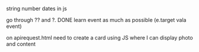 string
number
dates in js

go through ?? and ?.   DONE
learn event as much as possible (e.target vala event)


on apirequest.html need to create a card using JS where I can display photo and content